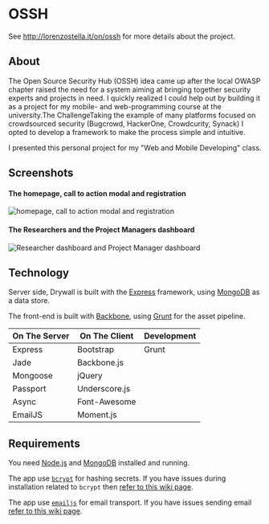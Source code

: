 # OSSH
See http://lorenzostella.it/on/ossh for more details about the project.

## About
The Open Source Security Hub (OSSH) idea came up after the local OWASP chapter raised the need for a system aiming at bringing together security experts and projects in need. I quickly realized I could help out by building it as a project for my mobile- and web-programming course at the university.The ChallengeTaking the example of many platforms focused on crowdsourced security (Bugcrowd, HackerOne, Crowdcurity, Synack) I opted to develop a framework to make the process simple and intuitive.

I presented this personal project for my "Web and Mobile Developing" class.

## Screenshots
#### The homepage, call to action modal and registration
![homepage, call to action modal and registration](http://lorenzostella.it/on/ossh/1.png "homepage, call to action modal and registration")

#### The Researchers and the Project Managers dashboard
![Researcher dashboard and Project Manager dashboard](http://lorenzostella.it/on/ossh/2.png "Researcher dashboard and Project Manager dashboard")

## Technology
Server side, Drywall is built with the [Express](http://expressjs.com/)
framework, using [MongoDB](http://www.mongodb.org/) as a data store.

The front-end is built with [Backbone](http://backbonejs.org/), using [Grunt](http://gruntjs.com/) for the asset pipeline.

| On The Server | On The Client  | Development |
| ------------- | -------------- | ----------- |
| Express       | Bootstrap      | Grunt       |
| Jade          | Backbone.js    |             |
| Mongoose      | jQuery         |             |
| Passport      | Underscore.js  |             |
| Async         | Font-Awesome   |             |
| EmailJS       | Moment.js      |             |


## Requirements
You need [Node.js](http://nodejs.org/download/) and
[MongoDB](http://www.mongodb.org/downloads) installed and running.

The app use [`bcrypt`](https://github.com/ncb000gt/node.bcrypt.js) for hashing
secrets. If you have issues during installation related to `bcrypt` then [refer
to this wiki
page](https://github.com/jedireza/drywall/wiki/bcrypt-Installation-Trouble).

The app use [`emailjs`](https://github.com/eleith/emailjs) for email transport. If
you have issues sending email [refer to this wiki
page](https://github.com/jedireza/drywall/wiki/Trouble-sending-email).
